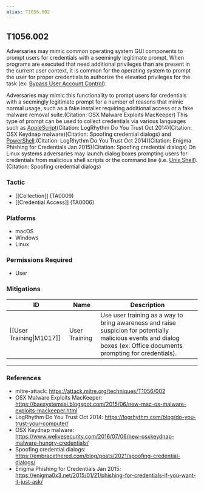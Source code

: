 ```yaml
---
alias: T1056.002
---
```


## T1056.002

Adversaries may mimic common operating system GUI components to prompt users for credentials with a seemingly legitimate prompt. When programs are executed that need additional privileges than are present in the current user context, it is common for the operating system to prompt the user for proper credentials to authorize the elevated privileges for the task (ex: [Bypass User Account Control](https://attack.mitre.org/techniques/T1548/002)).

Adversaries may mimic this functionality to prompt users for credentials with a seemingly legitimate prompt for a number of reasons that mimic normal usage, such as a fake installer requiring additional access or a fake malware removal suite.(Citation: OSX Malware Exploits MacKeeper) This type of prompt can be used to collect credentials via various languages such as [AppleScript](https://attack.mitre.org/techniques/T1059/002)(Citation: LogRhythm Do You Trust Oct 2014)(Citation: OSX Keydnap malware)(Citation: Spoofing credential dialogs) and [PowerShell](https://attack.mitre.org/techniques/T1059/001).(Citation: LogRhythm Do You Trust Oct 2014)(Citation: Enigma Phishing for Credentials Jan 2015)(Citation: Spoofing credential dialogs) On Linux systems adversaries may launch dialog boxes prompting users for credentials from malicious shell scripts or the command line (i.e. [Unix Shell](https://attack.mitre.org/techniques/T1059/004)).(Citation: Spoofing credential dialogs) 


### Tactic
- [[Collection]] (TA0009)
- [[Credential Access]] (TA0006)

### Platforms
- macOS
- Windows
- Linux

### Permissions Required
- User

### Mitigations

| ID | Name | Description |
| --- | --- | --- |
| [[User Training\|M1017]] | User Training | Use user training as a way to bring awareness and raise suspicion for potentially malicious events and dialog boxes (ex: Office documents prompting for credentials). |


---
### References

- mitre-attack: https://attack.mitre.org/techniques/T1056/002
- OSX Malware Exploits MacKeeper: https://baesystemsai.blogspot.com/2015/06/new-mac-os-malware-exploits-mackeeper.html
- LogRhythm Do You Trust Oct 2014: https://logrhythm.com/blog/do-you-trust-your-computer/
- OSX Keydnap malware: https://www.welivesecurity.com/2016/07/06/new-osxkeydnap-malware-hungry-credentials/
- Spoofing credential dialogs: https://embracethered.com/blog/posts/2021/spoofing-credential-dialogs/
- Enigma Phishing for Credentials Jan 2015: https://enigma0x3.net/2015/01/21/phishing-for-credentials-if-you-want-it-just-ask/

